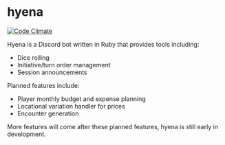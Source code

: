 # hyena
[![Code Climate](https://codeclimate.com/github/amclees/hyena/badges/gpa.svg)](https://codeclimate.com/github/amclees/hyena)

Hyena is a Discord bot written in Ruby that provides tools including:
* Dice rolling
* Initiative/turn order management
* Session announcements

Planned features include:
* Player monthly budget and expense planning
* Locational variation handler for prices
* Encounter generation

More features will come after these planned features, hyena is still early in development.
